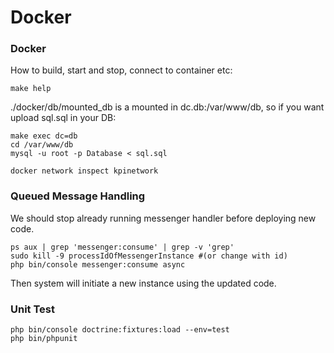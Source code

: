 Docker
===========

### Docker

How to build, start and stop, connect to container etc:

```
make help
```

./docker/db/mounted_db is a mounted in dc.db:/var/www/db, so if you want upload sql.sql in your DB:

```
make exec dc=db
cd /var/www/db
mysql -u root -p Database < sql.sql

docker network inspect kpinetwork
```

### Queued Message Handling

We should stop already running messenger handler before deploying new code.
```
ps aux | grep 'messenger:consume' | grep -v 'grep'
sudo kill -9 processIdOfMessengerInstance #(or change with id)
php bin/console messenger:consume async
```
Then system will initiate a new instance using the updated code.

### Unit Test

```
php bin/console doctrine:fixtures:load --env=test
php bin/phpunit
```